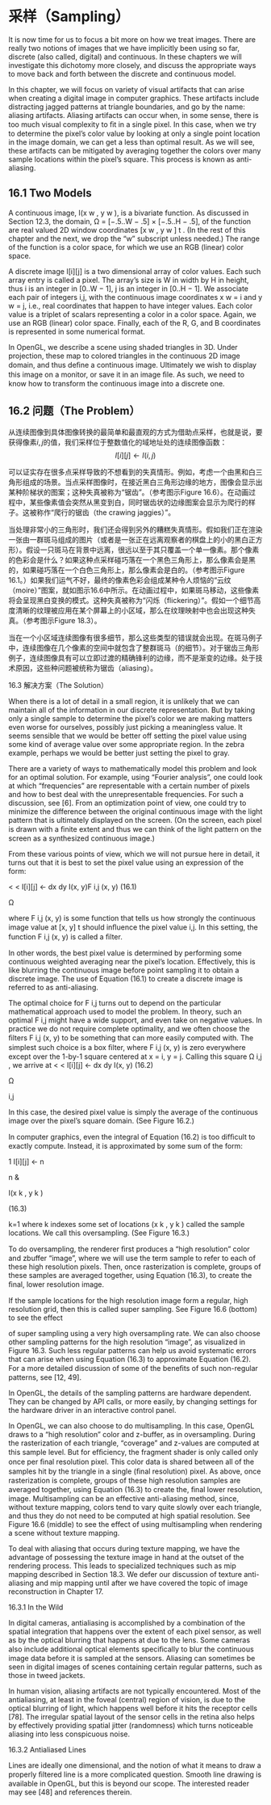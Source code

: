 # 采样（Sampling）
It is now time for us to focus a bit more on how we treat images. There are really two notions of images that we have implicitly been using so far, discrete (also called, digital) and continuous. In these chapters we will investigate this dichotomy more closely, and discuss the appropriate ways to move back and forth between the discrete and continuous model.

In this chapter, we will focus on variety of visual artifacts that can arise when creating a digital image in computer graphics. These artifacts include distracting jagged patterns at triangle boundaries, and go by the name: aliasing artifacts. Aliasing artifacts can occur when, in some sense, there is too much visual complexity to ﬁt in a single pixel. In this case, when we try to determine the pixel’s color value by looking at only a single point location in the image domain, we can get a less than optimal result. As we will see, these artifacts can be mitigated by averaging together the colors over many sample locations within the pixel’s square. This process is known as anti-aliasing.

## 16.1 Two Models

A continuous image, I(x w , y w ), is a bivariate function. As discussed in Section 12.3, the domain, Ω = [−.5..W − .5] × [−.5..H − .5], of the function are real valued 2D window coordinates [x w , y w ] t . (In the rest of this chapter and the next, we drop the “w” subscript unless needed.) The range of the function is a color space, for which we use an RGB (linear) color space.

A discrete image I[i][j] is a two dimensional array of color values. Each such array entry is called a pixel. The array’s size is W in width by H in height, thus i is an integer in [0..W − 1], j is an integer in [0..H − 1]. We associate each pair of integers i,j, with the continuous image coordinates x w = i and y w = j, i.e., real coordinates that happen to have integer values. Each color value is a triplet of scalars representing a color in a color space. Again, we use an RGB (linear) color space. Finally, each of the R, G, and B coordinates is represented in some numerical format.

In OpenGL, we describe a scene using shaded triangles in 3D. Under projection, these map to colored triangles in the continuous 2D image domain, and thus deﬁne a continuous image. Ultimately we wish to display this image on a monitor, or save it in an image ﬁle. As such, we need to know how to transform the continuous image into a discrete one.

## 16.2 问题（The Problem）
从连续图像到具体图像转换的最简单和最直观的方式为借助点采样，也就是说，要获得像素$i,j$的值，我们采样位于整数值化的域地址处的连续图像函数：
$$ I[i][j] \leftarrow I(i, j)$$

可以证实存在很多点采样导致的不想看到的失真情形。例如，考虑一个由黑和白三角形组成的场景。当点采样图像时，在接近黑白三角形边缘的地方，图像会显示出某种阶梯状的图案；这种失真被称为“锯齿”。（参考图示$\text{Figure 16.6}$）。在动画过程中，某些像素值会突然从黑变到白，同时锯齿状的边缘图案会显示为爬行的样子。这被称作“爬行的锯齿（the crawing jaggies）”。

当处理非常小的三角形时，我们还会得到另外的糟糕失真情形。假如我们正在渲染一张由一群斑马组成的图片（或者是一张正在远离观察者的棋盘上的小的黑白正方形）。假设一只斑马在背景中远离，很远以至于其只覆盖一个单一像素。那个像素的色彩会是什么？如果这种点采样碰巧落在一个黑色三角形上，那么像素会是黑的，如果碰巧落在一个白色三角形上，那么像素会是白的。（参考图示$\text{Figure 16.1}$。）如果我们运气不好，最终的像素色彩会组成某种令人烦恼的“云纹（moire）”图案，就如图示$\text{16.6}$中所示。在动画过程中，如果斑马移动，这些像素将会呈现黑白变换的模式。这种失真被称为“闪烁（flickering）”。假如一个细节高度清晰的纹理被应用在某个屏幕上的小区域，那么在纹理映射中也会出现这种失真。（参考图示$\text{Figure 18.3}$）。

当在一个小区域连续图像有很多细节，那么这些类型的错误就会出现。在斑马例子中，连续图像在几个像素的空间中就包含了整群斑马（的细节）。对于锯齿三角形例子，连续图像具有可以立即过渡的精确锋利的边缘，而不是渐变的边缘。处于技术原因，这些种问题被统称为锯齿（aliasing）。

16.3 解决方案（The Solution）

When there is a lot of detail in a small region, it is unlikely that we can maintain all of the information in our discrete representation. But by taking only a single sample to determine the pixel’s color we are making matters even worse for ourselves, possibly just picking a meaningless value. It seems sensible that we would be better off setting the pixel value using some kind of average value over some appropriate region. In the zebra example, perhaps we would be better just setting the pixel to gray.

There are a variety of ways to mathematically model this problem and look for an optimal solution. For example, using “Fourier analysis”, one could look at which “frequencies” are representable with a certain number of pixels and how to best deal with the unrepresentable frequencies. For such a discussion, see [6]. From an optimization point of view, one could try to minimize the difference between the original continuous image with the light pattern that is ultimately displayed on the screen. (On the screen, each pixel is drawn with a ﬁnite extent and thus we can think of the light pattern on the screen as a synthesized continuous image.)

From these various points of view, which we will not pursue here in detail, it turns out that it is best to set the pixel value using an expression of the form:

< < I[i][j] ← dx dy I(x, y)F i,j (x, y) (16.1)

Ω

where F i,j (x, y) is some function that tells us how strongly the continuous image value at [x, y] t should inﬂuence the pixel value i,j. In this setting, the function F i,j (x, y) is called a ﬁlter.

In other words, the best pixel value is determined by performing some continuous weighted averaging near the pixel’s location. Effectively, this is like blurring the continuous image before point sampling it to obtain a discrete image. The use of Equation (16.1) to create a discrete image is referred to as anti-aliasing. 

The optimal choice for F i,j turns out to depend on the particular mathematical approach used to model the problem. In theory, such an optimal F i,j might have a wide support, and even take on negative values. In practice we do not require complete optimality, and we often choose the ﬁlters F i,j (x, y) to be something that can more easily computed with. The simplest such choice is a box ﬁlter, where F i,j (x, y) is zero everywhere except over the 1-by-1 square centered at x = i, y = j. Calling this square Ω i,j , we arrive at < < I[i][j] ← dx dy I(x, y) (16.2)

Ω

i,j

In this case, the desired pixel value is simply the average of the continuous image over the pixel’s square domain. (See Figure 16.2.)

In computer graphics, even the integral of Equation (16.2) is too difﬁcult to exactly compute. Instead, it is approximated by some sum of the form:

1 I[i][j] ← n

n &

I(x k , y k )

(16.3)

k=1 where k indexes some set of locations (x k , y k ) called the sample locations. We call this oversampling. (See Figure 16.3.)

To do oversampling, the renderer ﬁrst produces a “high resolution” color and zbuffer “image”, where we will use the term sample to refer to each of these high resolution pixels. Then, once rasterization is complete, groups of these samples are averaged together, using Equation (16.3), to create the ﬁnal, lower resolution image.

If the sample locations for the high resolution image form a regular, high resolution grid, then this is called super sampling. See Figure 16.6 (bottom) to see the effect

of super sampling using a very high oversampling rate. We can also choose other sampling patterns for the high resolution “image”, as visualized in Figure 16.3. Such less regular patterns can help us avoid systematic errors that can arise when using Equation (16.3) to approximate Equation (16.2). For a more detailed discussion of some of the beneﬁts of such non-regular patterns, see [12, 49].

In OpenGL, the details of the sampling patterns are hardware dependent. They can be changed by API calls, or more easily, by changing settings for the hardware driver in an interactive control panel.

In OpenGL, we can also choose to do multisampling. In this case, OpenGL draws to a “high resolution” color and z-buffer, as in oversampling. During the rasterization of each triangle, “coverage” and z-values are computed at this sample level. But for efﬁciency, the fragment shader is only called only once per ﬁnal resolution pixel. This color data is shared between all of the samples hit by the triangle in a single (ﬁnal resolution) pixel. As above, once rasterization is complete, groups of these high resolution samples are averaged together, using Equation (16.3) to create the, ﬁnal lower resolution, image. Multisampling can be an effective anti-aliasing method, since, without texture mapping, colors tend to vary quite slowly over each triangle, and thus they do not need to be computed at high spatial resolution. See Figure 16.6 (middle) to see the effect of using multisampling when rendering a scene without texture mapping.

To deal with aliasing that occurs during texture mapping, we have the advantage of possessing the texture image in hand at the outset of the rendering process. This leads to specialized techniques such as mip mapping described in Section 18.3. We defer our discussion of texture anti-aliasing and mip mapping until after we have covered the topic of image reconstruction in Chapter 17.

16.3.1 In the Wild

In digital cameras, antialiasing is accomplished by a combination of the spatial integration that happens over the extent of each pixel sensor, as well as by the optical blurring that happens at due to the lens. Some cameras also include additional optical elements speciﬁcally to blur the continuous image data before it is sampled at the sensors. Aliasing can sometimes be seen in digital images of scenes containing certain regular patterns, such as those in tweed jackets.

In human vision, aliasing artifacts are not typically encountered. Most of the antialiasing, at least in the foveal (central) region of vision, is due to the optical blurring of light, which happens well before it hits the receptor cells [78]. The irregular spatial layout of the sensor cells in the retina also helps by effectively providing spatial jitter (randomness) which turns noticeable aliasing into less conspicuous noise.

16.3.2 Antialiased Lines

Lines are ideally one dimensional, and the notion of what it means to draw a properly ﬁltered line is a more complicated question. Smooth line drawing is available in OpenGL, but this is beyond our scope. The interested reader may see [48] and references therein.

